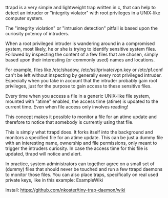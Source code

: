ttrapd is a very simple and lightweight trap written in c, that can help to detect an intruder or "integrity violator"
with root privileges in a UNIX-like computer system.

The "integrity violation" or "intrusion detection" pitfall is based upon the curiosity potency of intruders.

When a root privileged intruder is wandering around in a compromised system, most likely, he or she is trying to identify
sensitive system files. Followed by inspecting the content of a few files that are chosen, simply based upon their
interesting (or commonly used) names and locations.

For example, files like /etc/shadow, /etc/ssl/private/vpn.key or /etc/pf.conf can't be left without inspecting by
generally every root privileged intruder. Especially when you take in account that the intruder probably gain root
privileges, just for the purpose to gain access to these sensitive files.

Every time when you access a file in a generic UNIX-like file system, mounted with "atime" enabled, the access time
(atime) is updated to the current time. Even when file access only involves reading!

This concept makes it possible to monitor a file for an atime update and therefore to notice that somebody is currently
using that file.

This is simply what ttrapd does. It forks itself into the background and monitors a specified file for an atime update.
This can be just a dummy file with an interesting name, ownership and file permissions, only meant to trigger the
intruders curiosity. In case the access time for this file is updated, ttrapd will notice and alert.

In practice, system administrators can together agree on a small set of (dummy) files that should never be touched and
run a few ttrapd daemons to monitor those files. You can also place traps, specifically on real used private keys, like
in this example: ExampleWiki

Install: https://github.com/nkoster/tiny-trap-daemon/wiki
